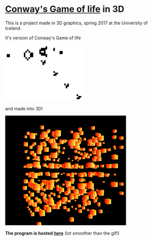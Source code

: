 # [Conway's Game of life](https://en.wikipedia.org/wiki/Conway%27s_Game_of_Life) in 3D

This is a project made in 3D graphics, spring 2017 at the University of Iceland.

It's version of Conway's Game of life

![](original.gif)

and made into 3D!

![](example.gif)

**The program is hosted [here](https://notendur.hi.is/~geg42/T%C3%B6lvugraf%C3%ADk/Gameoflife/)** (lot smoother than the gif!)

